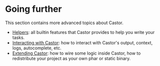 # Going further

This section contains more advanced topics about Castor.

* [Helpers](helpers/console-and-io.md): all builtin features that Castor provides to
help you write your tasks.
* [Interacting with Castor](interacting-with-castor/advanced-context.md): how to
interact with Castor's output, context, logs, autocomplete, etc.
* [Extending Castor](extending-castor/events.md): how to wire some logic
inside Castor, how to redistribute your project as your own phar or static
binary.
